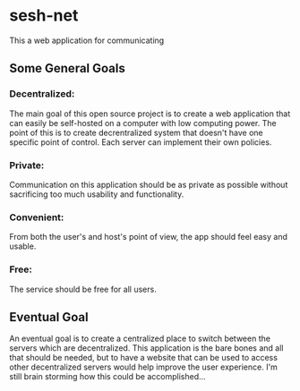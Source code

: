 # sesh-net

This a web application for communicating

## Some General Goals

### Decentralized:
The main goal of this open source project is to create a web application that can easily be self-hosted on a computer with low computing power. The point of this is to create decrentralized system that doesn't have one specific point of control. Each server can implement their own policies.

### Private:
Communication on this application should be as private as possible without sacrificing too much usability and functionality.

### Convenient:
From both the user's and host's point of view, the app should feel easy and usable.

### Free:
The service should be free for all users.

## Eventual Goal

An eventual goal is to create a centralized place to switch between the servers which are decentralized.
This application is the bare bones and all that should be needed, but to have a website that can be used to access other decentralized servers would help improve the user experience. I'm still brain storming how this could be accomplished...
